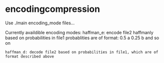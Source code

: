 # encodingcompression
Use ./main encoding_mode files...

Currently availdible encoding modes:
	haffman_e: encode file2 haffmanly based on probabilities in file1
	probablities are of format:
		0.5 a
		0.25 b
		and so on
	
	haffman_d: decode file2 based on probabilities in file1, which are of format described above
